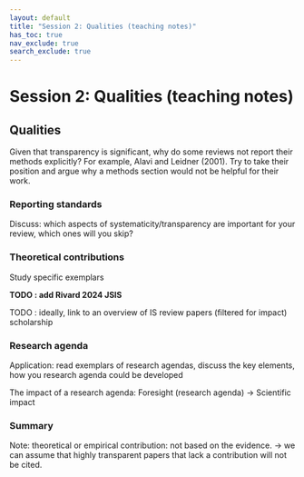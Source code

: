 ```yaml
---
layout: default
title: "Session 2: Qualities (teaching notes)"
has_toc: true
nav_exclude: true
search_exclude: true
---
```


# Session 2: Qualities (teaching notes)

## Qualities

Given that transparency is significant, why do some reviews not report their methods explicitly? For example, Alavi and Leidner (2001). Try to take their position and argue why a methods section would not be helpful for their work.

### Reporting standards

Discuss: which aspects of systematicity/transparency are important for your review, which ones will you skip?

### Theoretical contributions

Study specific exemplars

**TODO : add Rivard 2024 JSIS**

 TODO : ideally, link to an overview of IS review papers (filtered for impact) 
scholarship

### Research agenda

Application: read exemplars of research agendas, discuss the key elements, how you research agenda could be developed

The impact of a research agenda: Foresight (research agenda) -> Scientific impact

### Summary

Note: theoretical or empirical contribution: not based on the evidence.
-> we can assume that highly transparent papers that lack a contribution will not be cited.


